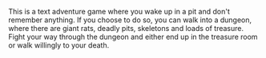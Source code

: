 This is a text adventure game where you wake up in a pit and don't remember anything. If you choose to do so, you can walk into a dungeon, where there are
giant rats, deadly pits, skeletons and loads of treasure. Fight your way through the dungeon and either end up in the treasure room or walk willingly to your death.